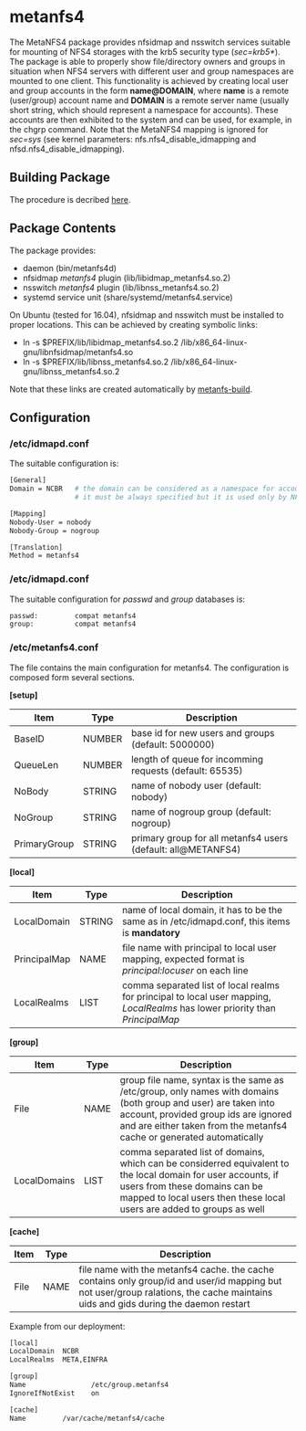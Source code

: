 # metanfs4
The MetaNFS4 package provides nfsidmap and nsswitch services suitable for mounting of NFS4 storages with the krb5 security type (*sec=krb5\**). The package is able to properly show file/directory owners and groups in situation when NFS4 servers with different user and group namespaces are mounted to one client. This functionality is achieved by creating local user and group accounts in the form **name@DOMAIN**, where **name** is a remote (user/group) account name and **DOMAIN** is a remote server name (usually short string, which should represent a namespace for accounts). These accounts are then exhibited to the system and can be used, for example, in the chgrp command. Note that the MetaNFS4 mapping is ignored for *sec=sys* (see kernel parameters: nfs.nfs4_disable_idmapping and nfsd.nfs4_disable_idmapping).

## Building Package
The procedure is decribed [here](https://github.com/kulhanek/metanfs4-build).

## Package Contents
The package provides:
* daemon (bin/metanfs4d)
* nfsidmap *metanfs4* plugin (lib/libidmap_metanfs4.so.2)
* nsswitch *metanfs4* plugin (lib/libnss_metanfs4.so.2)
* systemd service unit (share/systemd/metanfs4.service)

On Ubuntu (tested for 16.04), nfsidmap and nsswitch must be installed to proper locations. This can be achieved by creating symbolic links:
* ln -s $PREFIX/lib/libidmap_metanfs4.so.2 /lib/x86_64-linux-gnu/libnfsidmap/metanfs4.so
* ln -s $PREFIX/lib/libnss_metanfs4.so.2 /lib/x86_64-linux-gnu/libnss_metanfs4.so.2

Note that these links are created automatically by [metanfs-build](https://github.com/kulhanek/metanfs4-build).

## Configuration

### /etc/idmapd.conf
The suitable configuration is:
```bash
[General]
Domain = NCBR   # the domain can be considered as a namespace for accounts
                # it must be always specified but it is used only by NFS4 servers and ignored on clients

[Mapping]
Nobody-User = nobody
Nobody-Group = nogroup

[Translation]
Method = metanfs4
```

### /etc/idmapd.conf
The suitable configuration for *passwd* and *group* databases is:
```bash
passwd:         compat metanfs4
group:          compat metanfs4
```

### /etc/metanfs4.conf
The file contains the main configuration for metanfs4. The configuration is composed form several sections.

**\[setup\]**

| Item | Type | Description |
|-|-|-|
| BaseID       | NUMBER  | base id for new users and groups (default: 5000000) |
| QueueLen     | NUMBER  | length of queue for incomming requests (default: 65535) |
| NoBody       | STRING  | name of nobody user (default: nobody) |
| NoGroup      | STRING  | name of nogroup group (default: nogroup) |
| PrimaryGroup | STRING  | primary group for all metanfs4 users (default: all@METANFS4) |

**\[local\]**

| Item | Type | Description |
|-|-|-|
| LocalDomain  | STRING  | name of local domain, it has to be the same as in /etc/idmapd.conf, this items is **mandatory** |
| PrincipalMap | NAME    | file name with principal to local user mapping, expected format is *principal:locuser* on each line |
| LocalRealms  | LIST    | comma separated list of local realms for principal to local user mapping, *LocalRealms* has lower priority  than *PrincipalMap* |

**\[group\]**

| Item | Type | Description |
|-|-|-|
| File          | NAME    | group file name, syntax is the same as /etc/group, only names with domains (both group and user) are taken into account, provided group ids are ignored and are either taken from the metanfs4 cache or generated automatically |
| LocalDomains  | LIST    | comma separated list of domains, which can be considerred equivalent to the local domain for user accounts, if users from these domains can be mapped to local users then these local users are added to groups as well |

**\[cache\]**

| Item | Type | Description |
|-|-|-|
| File          | NAME    | file name with the metanfs4 cache. the cache contains only group/id and user/id mapping but not user/group ralations, the cache maintains uids and gids during the daemon restart |

Example from our deployment:
```bash
[local]
LocalDomain  NCBR
LocalRealms  META,EINFRA

[group]
Name                /etc/group.metanfs4
IgnoreIfNotExist    on

[cache]
Name         /var/cache/metanfs4/cache
```

